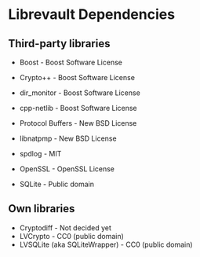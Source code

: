 Librevault Dependencies
=======================

Third-party libraries
---------------------
- Boost - Boost Software License
- Crypto++ - Boost Software License
- dir_monitor - Boost Software License
- cpp-netlib - Boost Software License

- Protocol Buffers - New BSD License
- libnatpmp - New BSD License

- spdlog - MIT

- OpenSSL - OpenSSL License

- SQLite - Public domain

Own libraries
-------------
- Cryptodiff - Not decided yet
- LVCrypto - CC0 (public domain)
- LVSQLite (aka SQLiteWrapper) - CC0 (public domain)